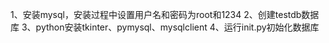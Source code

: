 1、安装mysql，安装过程中设置用户名和密码为root和1234
2、创建testdb数据库
3、python安装tkinter、pymysql、mysqlclient
4、运行init.py初始化数据库